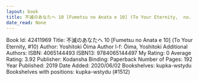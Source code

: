 ```yaml
---
layout: book
title: 不滅のあなたへ 10 [Fumetsu no Anata e 10] (To Your Eternity,  no. 10)
date_read: None
---
```


Book Id: 42411969
Title: 不滅のあなたへ 10 [Fumetsu no Anata e 10] (To Your Eternity, #10)
Author: Yoshitoki Ōima
Author l-f: Ōima, Yoshitoki
Additional Authors: 
ISBN: 4065144493
ISBN13: 9784065144497
My Rating: 0
Average Rating: 3.92
Publisher: Kodansha
Binding: Paperback
Number of Pages: 192
Year Published: 2019
Date Added: 2020/06/02
Bookshelves: kupka-wstydu
Bookshelves with positions: kupka-wstydu (#1512)

